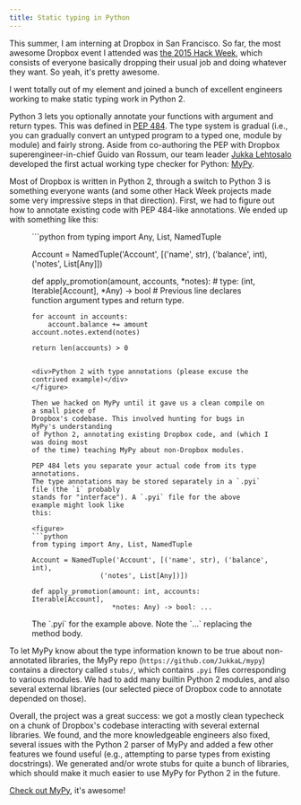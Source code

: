 ```yaml
---
title: Static typing in Python
---
```


This summer, I am interning at Dropbox in San Francisco. So far, the most
awesome Dropbox event I attended was [the 2015 Hack Week](https://blogs.dropbox.com/dropbox/2015/08/hack-week-2015/),
which consists of everyone basically dropping their usual job and doing whatever
they want. So yeah, it's pretty awesome.

I went totally out of my element and joined a bunch of excellent engineers
working to make static typing work in Python 2.

Python 3 lets you optionally annotate your functions with argument and return
types. This was defined in [PEP 484](https://www.python.org/dev/peps/pep-0484/).
The type system is gradual (i.e., you can gradually convert an untyped program
to a typed one, module by module) and fairly strong.
Aside from co-authoring the PEP with Dropbox superengineer-in-chief
Guido van Rossum, our team leader [Jukka Lehtosalo](http://www.cl.cam.ac.uk/~jal82/)
developed the first actual working type checker for Python:
[MyPy](http://mypy-lang.org/).

Most of Dropbox is written in Python 2, through a switch to Python 3 is
something everyone wants (and some other Hack Week projects made some very
impressive steps in that direction). First, we had to figure out how
to annotate existing code with PEP 484-like annotations. We ended up with
something like this:

<figure>
```python
from typing import Any, List, NamedTuple

Account = NamedTuple('Account', [('name', str), ('balance', int),
				 ('notes', List[Any]])

def apply_promotion(amount, accounts, *notes):
    # type: (int, Iterable[Account], *Any) -> bool
    # Previous line declares function argument types and return type.

    for account in accounts:
        account.balance += amount
	account.notes.extend(notes)

    return len(accounts) > 0
```

<div>Python 2 with type annotations (please excuse the contrived example)</div>
</figure>

Then we hacked on MyPy until it gave us a clean compile on a small piece of
Dropbox's codebase. This involved hunting for bugs in MyPy's understanding
of Python 2, annotating existing Dropbox code, and (which I was doing most
of the time) teaching MyPy about non-Dropbox modules.

PEP 484 lets you separate your actual code from its type annotations.
The type annotations may be stored separately in a `.pyi` file (the `i` probably
stands for "interface"). A `.pyi` file for the above example might look like
this:

<figure>
```python
from typing import Any, List, NamedTuple

Account = NamedTuple('Account', [('name', str), ('balance', int),
				 ('notes', List[Any])])

def apply_promotion(amount: int, accounts: Iterable[Account],
                    *notes: Any) -> bool: ...
```

<div>The `.pyi` for the example above. Note the `...` replacing the method body.</div>
</figure>

To let MyPy know about the type information known to be true about non-annotated
libraries, the MyPy repo (`https://github.com/JukkaL/mypy`) contains a directory
called `stubs/`, which contains `.pyi` files corresponding to various modules.
We had to add many builtin Python 2 modules, and also several external
libraries (our selected piece of Dropbox code to annotate depended on those).

Overall, the project was a great success: we got a mostly clean typecheck
on a chunk of Dropbox's codebase interacting with several external libraries.
We found, and the more knowledgeable engineers also fixed, several issues
with the Python 2 parser of MyPy and added a few other features we found useful
(e.g., attempting to parse types from existing docstrings). We generated and/or
wrote stubs for quite a bunch of libraries, which should make it much easier to
use MyPy for Python 2 in the future.

[Check out MyPy](http://mypy-lang.org), it's awesome!
